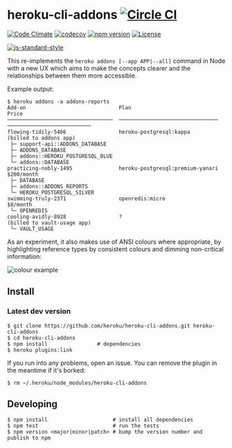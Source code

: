 # heroku-cli-addons [![Circle CI](https://circleci.com/gh/heroku/heroku-cli-addons.svg?style=svg)](https://circleci.com/gh/heroku/heroku-cli-addons)

[![Code Climate](https://codeclimate.com/github/heroku/heroku-cli-addons/badges/gpa.svg)](https://codeclimate.com/github/heroku/heroku-cli-addons)
[![codecov](https://codecov.io/gh/heroku/heroku-cli-addons/branch/master/graph/badge.svg)](https://codecov.io/gh/heroku/heroku-cli-addons)
[![npm version](https://badge.fury.io/js/heroku-cli-addons.svg)](https://badge.fury.io/js/heroku-cli-addons)
[![License](https://img.shields.io/github/license/heroku/heroku-cli-addons.svg)](https://github.com/heroku/heroku-cli-addons/blob/master/LICENSE)

[![js-standard-style](https://cdn.rawgit.com/feross/standard/master/badge.svg)](https://github.com/feross/standard)

This re-implements the `heroku addons [--app APP|--all]` command in Node with a
new UX which aims to make the concepts clearer and the relationships between
them more accessible.

Example output:

``` sh-session
$ heroku addons -a addons-reports
Add-on                              Plan                              Price
──────────────────────────────────  ────────────────────────────────  ───────────────────────────
flowing-tidily-5466                 heroku-postgresql:kappa           (billed to addons app)
 ├─ support-api::ADDONS_DATABASE
 ├─ ADDONS_DATABASE
 ├─ addons::HEROKU_POSTGRESQL_BLUE
 └─ addons::DATABASE
practicing-nobly-1495               heroku-postgresql:premium-yanari  $200/month
 ├─ DATABASE
 ├─ addons::ADDONS_REPORTS
 └─ HEROKU_POSTGRESQL_SILVER
swimming-truly-2371                 openredis:micro                   $8/month
 └─ OPENREDIS
cooling-avidly-8928                 ?                                 (billed to vault-usage app)
 └─ VAULT_USAGE

```

As an experiment, it also makes use of ANSI colours where appropriate, by highlighting
reference types by consistent colours and dimming non-critical information:

![colour example](https://cloud.githubusercontent.com/assets/66427/9675115/55693244-526e-11e5-95aa-dd437c24d5f1.png)

## Install

### Latest dev version

``` sh-session
$ git clone https://github.com/heroku/heroku-cli-addons.git heroku-cli-addons
$ cd heroku-cli-addons
$ npm install                # dependencies
$ heroku plugins:link
```

If you run into any problems, open an issue. You can remove the plugin in the
meantime if it's borked:

``` sh-session
$ rm ~/.heroku/node_modules/heroku-cli-addons
```

## Developing

```sh-session
$ npm install                     # install all dependencies
$ npm test                        # run the tests
$ npm version <major|minor|patch> # bump the version number and publish to npm
```
